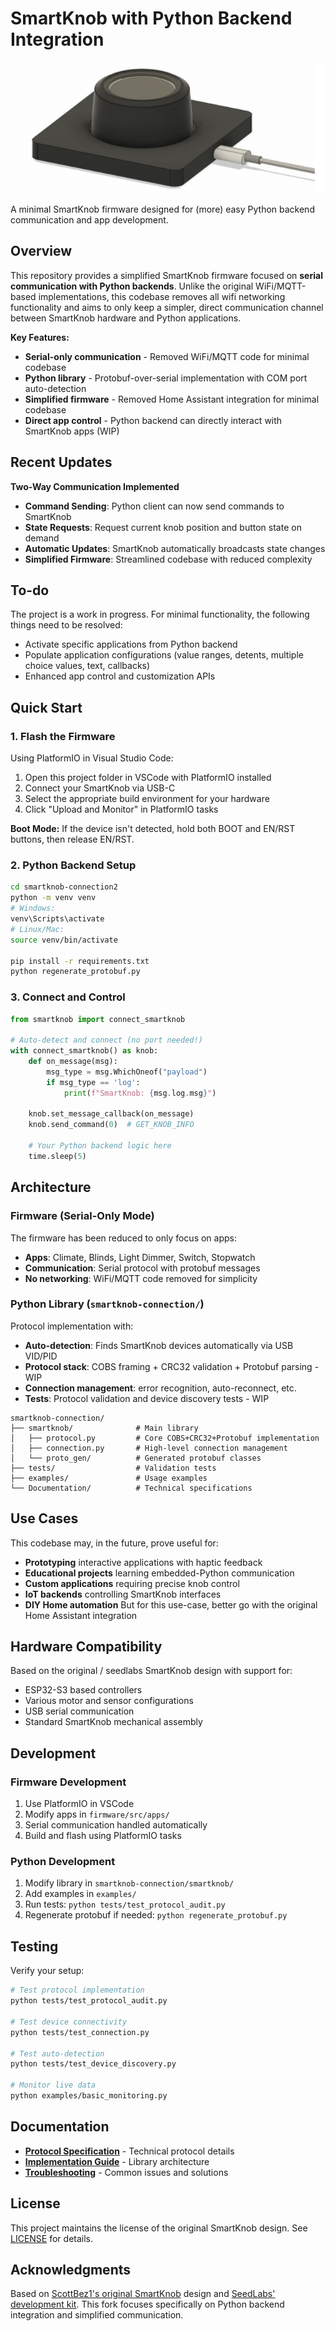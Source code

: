 # SmartKnob  with Python Backend Integration

![SmartKnob](docs/SmartKnob.png)

A minimal SmartKnob firmware designed for (more) easy Python backend communication and app development.

## Overview

This repository provides a simplified SmartKnob firmware focused on **serial communication with Python backends**. Unlike the original WiFi/MQTT-based implementations, this codebase removes all wifi networking functionality and aims to only keep a simpler, direct communication channel between SmartKnob hardware and Python applications.

**Key Features:**
- **Serial-only communication** - Removed WiFi/MQTT code for minimal codebase
- **Python library** - Protobuf-over-serial implementation with COM port auto-detection
- **Simplified firmware** - Removed Home Assistant integration for minimal codebase
- **Direct app control** - Python backend can directly interact with SmartKnob apps (WIP)

## Recent Updates

**Two-Way Communication Implemented** 
- **Command Sending**: Python client can now send commands to SmartKnob
- **State Requests**: Request current knob position and button state on demand
- **Automatic Updates**: SmartKnob automatically broadcasts state changes 
- **Simplified Firmware**: Streamlined codebase with reduced complexity


## To-do
The project is a work in progress. For minimal functionality, the following things need to be resolved:
- Activate specific applications from Python backend
- Populate application configurations (value ranges, detents, multiple choice values, text, callbacks)
- Enhanced app control and customization APIs

##  Quick Start

### 1. Flash the Firmware

Using PlatformIO in Visual Studio Code:

1. Open this project folder in VSCode with PlatformIO installed
2. Connect your SmartKnob via USB-C
3. Select the appropriate build environment for your hardware
4. Click "Upload and Monitor" in PlatformIO tasks

**Boot Mode:** If the device isn't detected, hold both BOOT and EN/RST buttons, then release EN/RST.

### 2. Python Backend Setup

```bash
cd smartknob-connection2
python -m venv venv
# Windows:
venv\Scripts\activate
# Linux/Mac:
source venv/bin/activate

pip install -r requirements.txt
python regenerate_protobuf.py
```

### 3. Connect and Control

```python
from smartknob import connect_smartknob

# Auto-detect and connect (no port needed!)
with connect_smartknob() as knob:
    def on_message(msg):
        msg_type = msg.WhichOneof("payload")
        if msg_type == 'log':
            print(f"SmartKnob: {msg.log.msg}")
    
    knob.set_message_callback(on_message)
    knob.send_command(0)  # GET_KNOB_INFO
    
    # Your Python backend logic here
    time.sleep(5)
```

## Architecture

### Firmware (Serial-Only Mode)

The firmware has been reduced to only focus on apps:

- **Apps**: Climate, Blinds, Light Dimmer, Switch, Stopwatch
- **Communication**: Serial protocol with protobuf messages
- **No networking**: WiFi/MQTT code removed for simplicity

### Python Library (`smartknob-connection/`)

Protocol implementation with:

- **Auto-detection**: Finds SmartKnob devices automatically via USB VID/PID
- **Protocol stack**: COBS framing + CRC32 validation + Protobuf parsing - WIP
- **Connection management**:  error recognition, auto-reconnect, etc.
- **Tests**: Protocol validation and device discovery tests - WIP

```
smartknob-connection/
├── smartknob/              # Main library
│   ├── protocol.py         # Core COBS+CRC32+Protobuf implementation
│   ├── connection.py       # High-level connection management
│   └── proto_gen/          # Generated protobuf classes
├── tests/                  # Validation tests
├── examples/               # Usage examples
└── Documentation/          # Technical specifications
```

## Use Cases

This codebase may, in the future, prove  useful for:

- **Prototyping** interactive applications with haptic feedback
- **Educational projects** learning embedded-Python communication
- **Custom applications** requiring precise knob control
- **IoT backends** controlling SmartKnob interfaces
- **DIY Home automation** But for this use-case, better go with the original Home Assistant integration

## Hardware Compatibility

Based on the original / seedlabs SmartKnob design with support for:

- ESP32-S3 based controllers
- Various motor and sensor configurations
- USB serial communication
- Standard SmartKnob mechanical assembly

## Development

### Firmware Development

1. Use PlatformIO in VSCode
2. Modify apps in `firmware/src/apps/`
3. Serial communication handled automatically
4. Build and flash using PlatformIO tasks

### Python Development

1. Modify library in `smartknob-connection/smartknob/`
2. Add examples in `examples/`
3. Run tests: `python tests/test_protocol_audit.py`
4. Regenerate protobuf if needed: `python regenerate_protobuf.py`

## Testing

Verify your setup:

```bash
# Test protocol implementation
python tests/test_protocol_audit.py

# Test device connectivity
python tests/test_connection.py

# Test auto-detection
python tests/test_device_discovery.py

# Monitor live data
python examples/basic_monitoring.py
```

## Documentation

- **[Protocol Specification](smartknob-connection2/Documentation/PROTOCOL.md)** - Technical protocol details
- **[Implementation Guide](smartknob-connection2/Documentation/IMPLEMENTATION.md)** - Library architecture
- **[Troubleshooting](smartknob-connection2/Documentation/TROUBLESHOOTING.md)** - Common issues and solutions

## License

This project maintains the license of the original SmartKnob design. See [LICENSE](LICENSE.md) for details.

## Acknowledgments

Based on [ScottBez1's original SmartKnob](https://github.com/scottbez1/smartknob/) design and [SeedLabs' development kit](https://github.com/SeedLabs-it/smartknob-firmware). This fork focuses specifically on Python backend integration and simplified communication.
